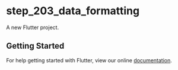 # step_203_data_formatting

A new Flutter project.

## Getting Started

For help getting started with Flutter, view our online
[documentation](https://flutter.io/).
